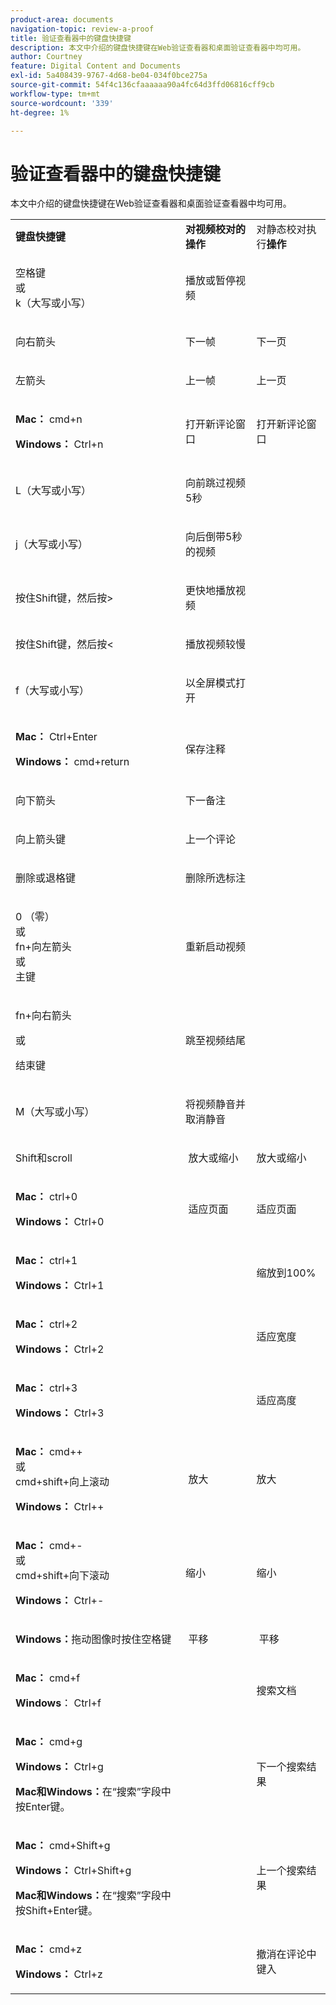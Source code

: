 ```yaml
---
product-area: documents
navigation-topic: review-a-proof
title: 验证查看器中的键盘快捷键
description: 本文中介绍的键盘快捷键在Web验证查看器和桌面验证查看器中均可用。
author: Courtney
feature: Digital Content and Documents
exl-id: 5a408439-9767-4d68-be04-034f0bce275a
source-git-commit: 54f4c136cfaaaaaa90a4fc64d3ffd06816cff9cb
workflow-type: tm+mt
source-wordcount: '339'
ht-degree: 1%

---
```


# 验证查看器中的键盘快捷键

本文中介绍的键盘快捷键在Web验证查看器和桌面验证查看器中均可用。 

<table style="table-layout:auto"> 
 <col> 
 <col> 
 <col> 
 <tbody> 
  <tr> 
   <td><strong>键盘快捷键</strong> </td> 
   <td><strong>对视频校对的操作</strong> </td> 
   <td>对静态校对执行<strong>操作</strong> </td> 
  </tr> 
  <tr> 
   <td> <p>空格键<br>或<br>k（大写或小写）</p> </td> 
   <td> <p>播放或暂停视频</p> </td> 
   <td> <p> </p> </td> 
  </tr> 
  <tr> 
   <td> <p>向右箭头</p> </td> 
   <td> <p>下一帧</p> </td> 
   <td> <p>下一页</p> </td> 
  </tr> 
  <tr> 
   <td> <p>左箭头</p> </td> 
   <td> <p>上一帧</p> </td> 
   <td> <p>上一页</p> </td> 
  </tr> 
  <tr> 
   <td> <p><strong>Mac：</strong> cmd+n</p> <p><strong>Windows：</strong> Ctrl+n</p> </td> 
   <td> <p>打开新评论窗口</p> </td> 
   <td> <p>打开新评论窗口</p> </td> 
  </tr> 
  <tr> 
   <td> <p>L（大写或小写）</p> </td> 
   <td> <p>向前跳过视频5秒</p> </td> 
   <td> <p> </p> </td> 
  </tr> 
  <tr> 
   <td> <p>j（大写或小写）</p> </td> 
   <td> <p>向后倒带5秒的视频</p> </td> 
   <td> <p> </p> </td> 
  </tr> 
  <tr> 
   <td> <p>按住Shift键，然后按&gt;</p> </td> 
   <td> <p>更快地播放视频</p> </td> 
   <td> <p> </p> </td> 
  </tr> 
  <tr> 
   <td> <p>按住Shift键，然后按&lt;</p> </td> 
   <td> <p>播放视频较慢</p> </td> 
   <td> <p> </p> </td> 
  </tr> 
  <tr> 
   <td> <p>f（大写或小写）</p> </td> 
   <td> <p>以全屏模式打开</p> </td> 
   <td> <p> </p> </td> 
  </tr> 
  <tr> 
   <td> <p><strong>Mac：</strong> Ctrl+Enter </p> <p><strong>Windows：</strong> cmd+return</p> </td> 
   <td> <p>保存注释</p> </td> 
   <td> <p> </p> </td> 
  </tr> 
  <tr> 
   <td> <p>向下箭头</p> </td> 
   <td> <p>下一备注</p> </td> 
   <td> <p> </p> </td> 
  </tr> 
  <tr> 
   <td> <p>向上箭头键</p> </td> 
   <td> <p>上一个评论</p> </td> 
   <td> <p> </p> </td> 
  </tr> 
  <tr> 
   <td> <p>删除或退格键</p> </td> 
   <td> <p>删除所选标注</p> </td> 
   <td> <p> </p> </td> 
  </tr> 
  <tr> 
   <td> <p>0 （零）<br>或<br> fn+向左箭头<br>或<br>主键</p> </td> 
   <td> <p>重新启动视频</p> </td> 
   <td> <p> </p> </td> 
  </tr> 
  <tr> 
   <td> <p>fn+向右箭头</p> <p>或</p> <p>结束键</p> </td> 
   <td> <p>跳至视频结尾</p> </td> 
   <td> <p> </p> </td> 
  </tr> 
  <tr> 
   <td> <p>M（大写或小写）</p> </td> 
   <td> <p>将视频静音并取消静音</p> </td> 
   <td> <p> </p> </td> 
  </tr> 
  <tr> 
   <td> <p>Shift和scroll</p> </td> 
   <td> <p> 放大或缩小</p> </td> 
   <td> <p>放大或缩小</p> </td> 
  </tr> 
  <tr> 
   <td> <p><strong>Mac：</strong> ctrl+0</p> <p><strong>Windows：</strong> Ctrl+0</p> </td> 
   <td> <p> 适应页面</p> </td> 
   <td> <p>适应页面</p> </td> 
  </tr> 
  <tr> 
   <td> <p><strong>Mac：</strong> ctrl+1</p> <p><strong>Windows：</strong> Ctrl+1</p> </td> 
   <td> <p> </p> </td> 
   <td> <p>缩放到100% </p> </td> 
  </tr> 
  <tr> 
   <td> <p><strong>Mac：</strong> ctrl+2</p> <p><strong>Windows：</strong> Ctrl+2</p> </td> 
   <td> <p> </p> </td> 
   <td> <p>适应宽度 </p> </td> 
  </tr> 
  <tr> 
   <td> <p><strong>Mac：</strong> ctrl+3</p> <p><strong>Windows：</strong> Ctrl+3 </p> </td> 
   <td> <p> </p> </td> 
   <td> <p>适应高度 </p> </td> 
  </tr> 
  <tr> 
   <td> <p><strong>Mac：</strong> cmd++ <br>或<br>cmd+shift+向上滚动</p> <p><strong>Windows：</strong> Ctrl++</p> </td> 
   <td> <p> 放大</p> </td> 
   <td> <p>放大 </p> </td> 
  </tr> 
  <tr> 
   <td> <p><strong>Mac：</strong> cmd+- <br>或<br>cmd+shift+向下滚动</p> <p><strong>Windows：</strong> Ctrl+-</p> </td> 
   <td> <p>缩小 </p> </td> 
   <td> <p>缩小</p> </td> 
  </tr> 
  <tr> 
   <td> <p><strong>Windows：</strong>拖动图像时按住空格键</p> </td> 
   <td> <p> 平移</p> </td> 
   <td> <p> 平移</p> </td> 
  </tr> 
  <tr> 
   <td> <p><strong>Mac：</strong> cmd+f</p> <p><strong>Windows</strong>： Ctrl+f</p> </td> 
   <td> <p> </p> </td> 
   <td> <p>搜索文档</p> </td> 
  </tr> 
  <tr> 
   <td> <p><strong>Mac：</strong> cmd+g</p> <p><strong>Windows：</strong> Ctrl+g</p> <p><strong>Mac和Windows：</strong>在“搜索”字段中按Enter键。</p> </td> 
   <td> <p> </p> </td> 
   <td> <p>下一个搜索结果</p> </td> 
  </tr> 
  <tr> 
   <td> <p><strong>Mac：</strong> cmd+Shift+g</p> <p><strong>Windows：</strong> Ctrl+Shift+g</p> <p><strong>Mac和Windows：</strong>在“搜索”字段中按Shift+Enter键。</p> </td> 
   <td> <p> </p> </td> 
   <td> <p>上一个搜索结果</p> </td> 
  </tr> 
  <tr> 
   <td> <p><strong>Mac：</strong> cmd+z</p> <p><strong>Windows：</strong> Ctrl+z</p> </td> 
   <td> <p> </p> </td> 
   <td> <p>撤消在评论中键入</p> </td> 
  </tr> 
 </tbody> 
</table>
